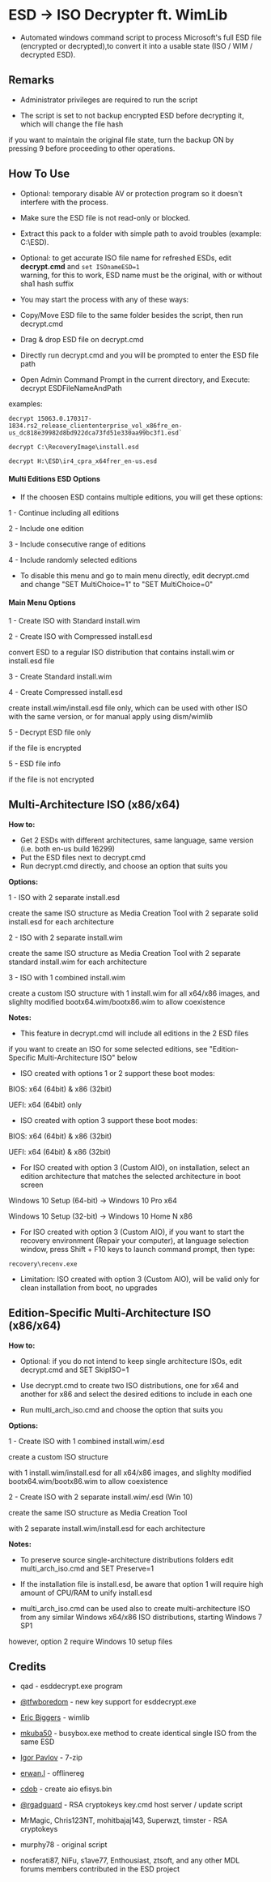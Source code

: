 # ESD -> ISO Decrypter ft. WimLib

* Automated windows command script to process Microsoft's full ESD file (encrypted or decrypted),to convert it into a usable state (ISO / WIM / decrypted ESD).

## Remarks

* Administrator privileges are required to run the script

* The script is set to not backup encrypted ESD before decrypting it, which will change the file hash

if you want to maintain the original file state, turn the backup ON by pressing 9 before proceeding to other operations.

## How To Use

* Optional: temporary disable AV or protection program so it doesn't interfere with the process.

* Make sure the ESD file is not read-only or blocked.

* Extract this pack to a folder with simple path to avoid troubles (example: C:\ESD).

* Optional: to get accurate ISO file name for refreshed ESDs, edit **decrypt.cmd** and `set ISOnameESD=1`  
warning, for this to work, ESD name must be the original, with or without sha1 hash suffix

* You may start the process with any of these ways:  
- Copy/Move ESD file to the same folder besides the script, then run decrypt.cmd

- Drag & drop ESD file on decrypt.cmd

- Directly run decrypt.cmd and you will be prompted to enter the ESD file path

- Open Admin Command Prompt in the current directory, and Execute: decrypt ESDFileNameAndPath

examples:  
```
decrypt 15063.0.170317-1834.rs2_release_cliententerprise_vol_x86fre_en-us_dc818e39982d8bd922dca73fd51e330aa99bc3f1.esd`

decrypt C:\RecoveryImage\install.esd

decrypt H:\ESD\ir4_cpra_x64frer_en-us.esd
```

#### Multi Editions ESD Options

* If the choosen ESD contains multiple editions, you will get these options:

1 - Continue including all editions

2 - Include one edition

3 - Include consecutive range of editions

4 - Include randomly selected editions

* To disable this menu and go to main menu directly, edit decrypt.cmd and change "SET MultiChoice=1" to "SET MultiChoice=0"

#### Main Menu Options

1 - Create ISO with Standard install.wim

2 - Create ISO with Compressed install.esd

convert ESD to a regular ISO distribution that contains install.wim or install.esd file

3 - Create Standard install.wim

4 - Create Compressed install.esd

create install.wim/install.esd file only, which can be used with other ISO with the same version, or for manual apply using dism/wimlib

5 - Decrypt ESD file only

if the file is encrypted

5 - ESD file info

if the file is not encrypted

## Multi-Architecture ISO (x86/x64)

**How to:**

- Get 2 ESDs with different architectures, same language, same version (i.e. both en-us build 16299)
- Put the ESD files next to decrypt.cmd
- Run decrypt.cmd directly, and choose an option that suits you

**Options:**

1 - ISO with 2 separate install.esd

create the same ISO structure as Media Creation Tool with 2 separate solid install.esd for each architecture

2 - ISO with 2 separate install.wim

create the same ISO structure as Media Creation Tool with 2 separate standard install.wim for each architecture

3 - ISO with 1 combined install.wim

create a custom ISO structure with 1 install.wim for all x64/x86 images, and slighlty modified bootx64.wim/bootx86.wim to allow coexistence

**Notes:**

- This feature in decrypt.cmd will include all editions in the 2 ESD files

if you want to create an ISO for some selected editions, see "Edition-Specific Multi-Architecture ISO" below

- ISO created with options 1 or 2 support these boot modes:

BIOS: x64 (64bit) & x86 (32bit)

UEFI: x64 (64bit) only

- ISO created with option 3 support these boot modes:

BIOS: x64 (64bit) & x86 (32bit)

UEFI: x64 (64bit) & x86 (32bit)

- For ISO created with option 3 (Custom AIO), on installation, select an edition architecture that matches the selected architecture in boot screen

Windows 10 Setup (64-bit) -> Windows 10 Pro x64

Windows 10 Setup (32-bit) -> Windows 10 Home N x86

- For ISO created with option 3 (Custom AIO), if you want to start the recovery environment (Repair your computer), at language selection window, press Shift + F10 keys to launch command prompt, then type:

`recovery\recenv.exe`

- Limitation: ISO created with option 3 (Custom AIO), will be valid only for clean installation from boot, no upgrades
 
## Edition-Specific Multi-Architecture ISO (x86/x64)

**How to:**

- Optional: if you do not intend to keep single architecture ISOs, edit decrypt.cmd and SET SkipISO=1

- Use decrypt.cmd to create two ISO distributions, one for x64 and another for x86 and select the desired editions to include in each one

- Run multi_arch_iso.cmd and choose the option that suits you

**Options:**

1 - Create ISO with 1 combined install.wim/.esd

create a custom ISO structure

with 1 install.wim/install.esd for all x64/x86 images, and slighlty modified bootx64.wim/bootx86.wim to allow coexistence

2 - Create ISO with 2 separate install.wim/.esd (Win 10)

create the same ISO structure as Media Creation Tool

with 2 separate install.wim/install.esd for each architecture

**Notes:**

- To preserve source single-architecture distributions folders edit multi_arch_iso.cmd and SET Preserve=1

- If the installation file is install.esd, be aware that option 1 will require high amount of CPU/RAM to unify install.esd

- multi_arch_iso.cmd can be used also to create multi-architecture ISO from any similar Windows x64/x86 ISO distributions, starting Windows 7 SP1

however, option 2 require Windows 10 setup files

## Credits

* qad - esddecrypt.exe program

* [@tfwboredom](https://twitter.com/tfwboredom) - new key support for esddecrypt.exe

* [Eric Biggers](http://wimlib.net) - wimlib

* [mkuba50](https://gitlab.com/users/mkuba50) - busybox.exe method to create identical single ISO from the same ESD

* [Igor Pavlov](https://www.7-zip.org/) - 7-zip

* [erwan.l](http://reboot.pro/files/file/313-offlinereg) - offlinereg

* [cdob](http://reboot.pro/topic/20471-windows-pe-5x-boot-problem) - create aio efisys.bin

* [@rgadguard](https://twitter.com/rgadguard) - RSA cryptokeys key.cmd host server / update script

* MrMagic, Chris123NT, mohitbajaj143, Superwzt, timster - RSA cryptokeys

* murphy78 - original script

* nosferati87, NiFu, s1ave77, Enthousiast, ztsoft, and any other MDL forums members contributed in the ESD project
